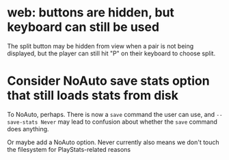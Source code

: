 # web: buttons are hidden, but keyboard can still be used

The split button may be hidden from view when a pair is not being displayed,
but the player can still hit "P" on their keyboard to choose split.

# Consider NoAuto save stats option that still loads stats from disk

To NoAuto, perhaps. There is now a `save` command the user can use, and
`--save-stats Never` may lead to confusion about whether the `save` command
does anything.

Or maybe add a NoAuto option. Never currently also means we don't touch the
filesystem for PlayStats-related reasons
